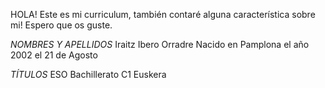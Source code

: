 HOLA! Este es mi curriculum, también contaré alguna característica sobre mi! Espero que os guste.

*NOMBRES Y APELLIDOS*
Iraitz Ibero Orradre
Nacido en Pamplona el año 2002 el 21 de Agosto

*TÍTULOS*
ESO
Bachillerato
C1 Euskera
